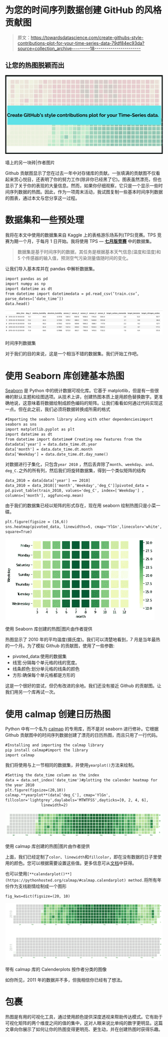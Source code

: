 # 为您的时间序列数据创建 GitHub 的风格贡献图

> 原文：<https://towardsdatascience.com/create-githubs-style-contributions-plot-for-your-time-series-data-79df84ec93da?source=collection_archive---------18----------------------->

## 让您的热图脱颖而出

![](img/72bc4e60a908c263ad0a605a7a855d00.png)

墙上的另一块砖|作者图片

Github 贡献图显示了您在过去一年中对存储库的贡献。一张填满的贡献图不仅看起来赏心悦目，还表明了你的努力工作(除非你已经黑了它)。图表虽然漂亮，但也显示了关于你的表现的大量信息。然而，如果你仔细观察，它只是一个显示一些时间序列数据的热图。因此，作为一项周末活动，我试图复制一些基本时间序列数据的图表，通过本文与您分享这一过程。

# 数据集和一些预处理

我将在本文中使用的数据集来自 Kaggle 上的表格游乐场系列(TPS)竞赛。TPS 竞赛为期一个月，于每月 1 日开始。我将使用 TPS — [**七月版竞赛**](https://www.kaggle.com/c/tabular-playground-series-jul-2021/data) 中的数据集。

> 数据集是基于时间序列的数据，其任务是根据基本天气信息(温度和湿度)和 5 个传感器的输入值，预测空气污染测量值随时间的变化。

让我们导入基本库并在 pandas 中解析数据集。

```
import pandas as pd
import numpy as np
import datetime as dt
from datetime import datetimedata = pd.read_csv(‘train.csv’, parse_dates=[‘date_time’])
data.head()
```

![](img/a25ffecce4ba8300bc396d11c872a3d1.png)

时间序列数据集

对于我们的目的来说，这是一个相当不错的数据集。我们开始工作吧。

# 使用 Seaborn 库创建基本热图

[Seaborn](https://seaborn.pydata.org/) 是 Python 中的统计数据可视化库。它基于 matplotlib，但是有一些很棒的默认主题和绘图选项。从技术上讲，创建热图本质上是用颜色替换数字。更准确地说，这意味着将数据绘制成颜色编码的矩阵。让我们看看如何通过代码实现这一点。但在此之前，我们必须将数据转换成所需的格式

```
#Importing the seaborn library along with other dependenciesimport seaborn as sns
import matplotlib.pyplot as plt
import datetime as dt
from datetime import datetime# Creating new features from the datadata['year'] = data.date_time.dt.year
data['month'] = data.date_time.dt.month
data['Weekday'] = data.date_time.dt.day_name()
```

对数据进行子集化，只包含`year 2010` ，然后丢弃除了`month`、`weekday`、`and`、`deg_C.`之外的所有列，然后我们将旋转数据集，得到一个类似矩阵的结构

```
data_2010 = data[data['year'] == 2010]
data_2010 = data_2010[['month','Weekday','deg_C']]pivoted_data = pd.pivot_table(train_2010, values='deg_C', index=['Weekday'] , columns=['month'], aggfunc=np.mean) 
```

由于我们的数据集已经以矩阵的形式存在，现在用 seaborn 绘制热图只是小菜一碟。

```
plt.figure(figsize = (16,6))
sns.heatmap(pivoted_data, linewidths=5, cmap='YlGn',linecolor='white', square=True)
```

![](img/3a943e372fe36449756300ac8964eb23.png)

使用 Seaborn 库创建的热图|图片由作者提供

热图显示了 2010 年的平均温度(摄氏度)。我们可以清楚地看到，7 月是当年最热的一个月。为了模拟 Github 的贡献图，使用了一些参数:

*   pivoted_data:使用的数据集
*   线宽:分隔每个单元格的线的宽度。
*   线条颜色:划分单元格的线条的颜色
*   方形:确保每个单元格都是方形的

这是一个很好的尝试，但仍有改进的余地。我们还没有接近 Github 的贡献图。让我们用另一个库再试一次。

# 使用 calmap 创建日历热图

Python 中有一个名为 [calmap](https://pythonhosted.org/calmap/) 的专用库，而不是对 seaborn 进行修补。它根据 Github 贡献图中的时间序列数据创建了漂亮的日历热图，而且只用了一行代码。

```
#Installing and importing the calmap library
pip install calmap#import the library
import calmap
```

我们将使用与上一节相同的数据集，并使用`yearplot()`方法来绘制。

```
#Setting the date_time column as the index
data = data.set_index('date_time')#plotting the calender heatmap for the year 2010
plt.figure(figsize=(20,10))
calmap.**yearplot**(data['deg_C'], cmap='YlGn', fillcolor='lightgrey',daylabels='MTWTFSS',dayticks=[0, 2, 4, 6],
                linewidth=2)
```

![](img/3c9ea0e689707d8173af061679842ee6.png)

使用 calmap 库创建的热图|图片由作者提供

上面，我们已经定制了`color`、`linewidth`和`fillcolor`，即在没有数据的日子里使用的颜色。您可以根据需要设置这些值。更多信息可从[文档](https://pythonhosted.org/calmap/#module-calmap)中获得。

也可以使用`[**calendarplot()**](https://pythonhosted.org/calmap/#calmap.calendarplot) method.`将所有年份作为支线剧情绘制成一个图形

```
fig_kws=dict(figsize=(20, 10)
```

![](img/34d8c75c5bc2d2bc7b0fb279678cdf7c.png)

带有 calmap 库的 Calenderplots 按作者分类的图像

如你所见，2011 年的数据并不多，但我相信你已经有了想法。

# 包裹

热图是有用的可视化工具，通过使用颜色提供深度透视来帮助传达模式。它有助于可视化矩阵的两个维度之间的值的集中，这对人眼来说比单纯的数字更明显。这篇文章向你展示了如何让你的热图变得更明亮、更生动，并在创建热图时获得乐趣。